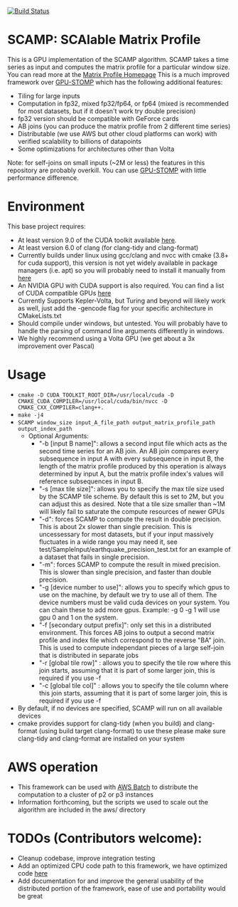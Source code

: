 [![Build Status](https://travis-ci.org/zpzim/SCAMP.svg?branch=master)](https://travis-ci.org/zpzim/SCAMP)
# SCAMP: SCAlable Matrix Profile
This is a GPU implementation of the SCAMP algorithm. SCAMP takes a time series as input and computes the matrix profile for a particular window size. You can read more at the [Matrix Profile Homepage](http://www.cs.ucr.edu/~eamonn/MatrixProfile.html)
This is a much improved framework over [GPU-STOMP](https://github.com/zpzim/STOMPSelfJoin) which has the following additional features:
 * Tiling for large inputs 
 * Computation in fp32, mixed fp32/fp64, or fp64 (mixed is recommended for most datasets, but if it doesn't work try double precision)
 * fp32 version should be compatible with GeForce cards
 * AB joins (you can produce the matrix profile from 2 different time series)
 * Distributable (we use AWS but other cloud platforms can work) with verified scalability to billions of datapoints
 * Some optimizations for architectures other than Volta

Note: for self-joins on small inputs (~2M or less) the features in this repository are probably overkill. You can use [GPU-STOMP](https://github.com/zpzim/STOMPSelfJoin) with little performance difference.

# Environment
This base project requires:
 * At least version 9.0 of the CUDA toolkit available [here](https://developer.nvidia.com/cuda-toolkit).
 * At least version 6.0 of clang (for clang-tidy and clang-format)
 * Currently builds under linux using gcc/clang and nvcc with cmake (3.8+ for cuda support), this version is not yet widely available in package managers (i.e. apt) so you will probably need to install it manually from [here](https://cmake.org/download/)
 * An NVIDIA GPU with CUDA support is also required. You can find a list of CUDA compatible GPUs [here](https://developer.nvidia.com/cuda-gpus)
 * Currently Supports Kepler-Volta, but Turing and beyond will likely work as well, just add the -gencode flag for your specific architecture in CMakeLists.txt
 * Should compile under windows, but untested. You will probably have to handle the parsing of command line arguments differently in windows.
 * We highly recommend using a Volta GPU (we get about a 3x improvement over Pascal)
# Usage
* `cmake -D CUDA_TOOLKIT_ROOT_DIR=/usr/local/cuda -D CMAKE_CUDA_COMPILER=/usr/local/cuda/bin/nvcc -D CMAKE_CXX_COMPILER=clang++.`
* `make -j4`
* `SCAMP window_size input_A_file_path output_matrix_profile_path output_index_path`
  * Optional Arguments:
    * "-b [input B name]": allows a second input file which acts as the second time series for an AB join. An AB join compares every subsequence in input A with every subsequence in input B, the length of the matrix profile produced by this operation is always determined by input A, but the matrix profile index's values will reference subsequences in input B.
    * "-s [max tile size]": allows you to specify the max tile size used by the SCAMP tile scheme. By default this is set to 2M, but you can adjust this as desired. Note that a tile size smaller than ~1M will likely fail to saturate the compute resources of newer GPUs
    * "-d": forces SCAMP to compute the result in double precision. This is about 2x slower than single precision. This is uncessessary for most datasets, but if your input massively fluctuates in a wide range you may need it, see test/SampleInput/earthquake_precision_test.txt for an example of a dataset that fails in single precision.
    * "-m": forces SCAMP to compute the result in mixed precision. This is slower than single precision, and faster than double precision.
    * "-g [device number to use]": allows you to specify which gpus to use on the machine, by default we try to use all of them. The device numbers must be valid cuda devices on your system. You can chain these to add more gpus. Example: -g 0 -g 1 will use gpu 0 and 1 on the system.
    * "-f [secondary output prefix]": only set this in a distributed environment. This forces AB joins to output a second matrix profile and index file which correspond to the reverse "BA" join. This is used to compute independant pieces of a large self-join that is distributed in separate jobs
    * "-r [global tile row]" : allows you to specify the tile row where this join starts, assuming that it is part of some larger join, this is required if you use -f
    * "-c [global tile col]" : allows you to specify the tile column where this join starts, assuming that it is part of some larger join, this is required if you use -f
* By default, if no devices are specified, SCAMP will run on all available devices
* cmake provides support for clang-tidy (when you build) and clang-format (using build target clang-format) to use these please make sure clang-tidy and clang-format are installed on your system


# AWS operation
* This framework can be used with [AWS Batch](https://aws.amazon.com/batch) to distribute the computation to a cluster of p2 or p3 instances
* Information forthcoming, but the scripts we used to scale out the algorithm are included in the aws/ directory

# TODOs (Contributors welcome):
* Cleanup codebase, improve integration testing
* Add an optimized CPU code path to this framework, we have optimized code [here](https://github.com/kavj/matrixProfile)
* Add documentation for and improve the general usability of the distributed portion of the framework, ease of use and portability would be great



